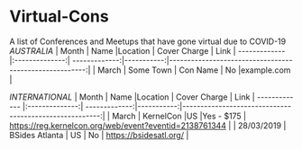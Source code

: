 # Virtual-Cons
A list of Conferences and Meetups that have gone virtual due to COVID-19
*AUSTRALIA*
| Month         | Name           |Location       | Cover Charge  | Link
| ------------- |:--------------:| -------------:|-----------:|-------------------------------------------------------:|
|   March       | Some Town      | Con Name       | No        |example.com |


*INTERNATIONAL*
| Month         | Name           |Location       | Cover Charge  | Link
| ------------- |:--------------:| -------------:|-----------:|-------------------------------------------------------:|
|    March      | KernelCon      |US              |Yes - $175 | https://reg.kernelcon.org/web/event?eventid=2138761344 |
|   28/03/2019  | BSides Atlanta | US             | No | https://bsidesatl.org/ |
